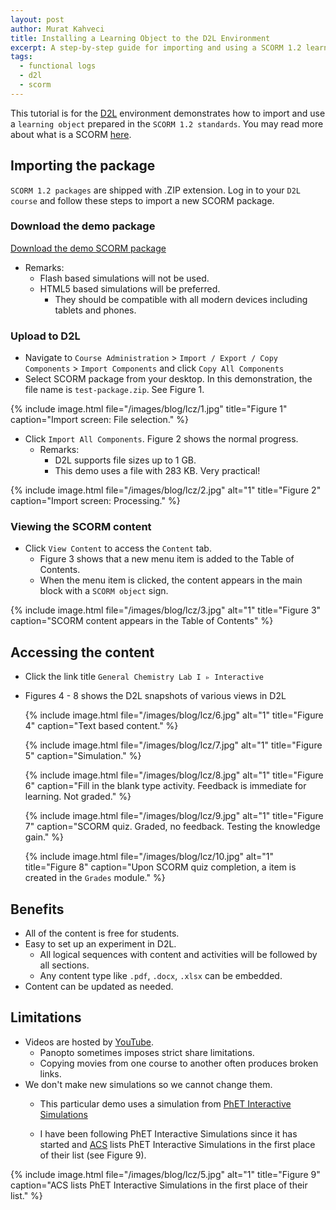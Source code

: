 ```yaml
---
layout: post
author: Murat Kahveci
title: Installing a Learning Object to the D2L Environment
excerpt: A step-by-step guide for importing and using a SCORM 1.2 learning object in the D2L online learning environment.
tags:
  - functional logs
  - d2l
  - scorm
---
```


This tutorial is for the [D2L](https://d2l.depaul.edu/d2l/home) environment demonstrates how to import and use a `learning object` prepared in the `SCORM 1.2 standards`. You may read more about what is a SCORM [here](https://scorm.com/scorm-explained/?utm_source=google&utm_medium=natural_search).

## Importing the package

`SCORM 1.2 packages` are shipped with .ZIP extension. Log in to your `D2L course` and follow these steps to import a new SCORM package.

### Download the demo package

<a class="button button--success button--rounded button--lg" href="/scorm-packages/test-package.zip"><i class="fas fa-download"></i> Download the demo SCORM package</a>

* Remarks:  
  - Flash based simulations will not be used.
  - HTML5 based simulations will be preferred.
      - They should be compatible with all modern devices including tablets and phones.

### Upload to D2L

* Navigate to `Course Administration` > `Import / Export / Copy Components` > `Import Components` and click `Copy All Components`
* Select SCORM package from your desktop. In this demonstration, the file name is `test-package.zip`. See Figure 1.

{% include image.html 
   file="/images/blog/lcz/1.jpg"
   title="Figure 1"
   caption="Import screen: File selection." %}

* Click `Import All Components`. Figure 2 shows the normal progress. 
  - Remarks:
    - D2L supports file sizes up to 1 GB.
    - This demo uses a file with 283 KB. Very practical! 

{% include image.html 
   file="/images/blog/lcz/2.jpg" alt="1"
   title="Figure 2"
   caption="Import screen: Processing." %}

### Viewing the SCORM content      

* Click `View Content` to access the `Content` tab.
  - Figure 3 shows that a new menu item is added to the Table of Contents.
  - When the menu item is clicked, the content appears in the main block with a `SCORM object` sign.

{% include image.html 
   file="/images/blog/lcz/3.jpg" alt="1"
   title="Figure 3"
   caption="SCORM content appears in the Table of Contents" %}

## Accessing the content

- Click the link title `General Chemistry Lab I ▹ Interactive`
- Figures 4 - 8 shows the D2L snapshots of various views in D2L

    {% include image.html 
   file="/images/blog/lcz/6.jpg" alt="1"
   title="Figure 4"
   caption="Text based content." %} 

    {% include image.html 
   file="/images/blog/lcz/7.jpg" alt="1"
   title="Figure 5"
   caption="Simulation." %}  

    {% include image.html 
   file="/images/blog/lcz/8.jpg" alt="1"
   title="Figure 6"
   caption="Fill in the blank type activity. Feedback is immediate for learning. Not graded." %}  

    {% include image.html 
   file="/images/blog/lcz/9.jpg" alt="1"
   title="Figure 7"
   caption="SCORM quiz. Graded, no feedback. Testing the knowledge gain." %} 

   {% include image.html 
   file="/images/blog/lcz/10.jpg" alt="1"
   title="Figure 8"
   caption="Upon SCORM quiz completion, a item is created in the `Grades` module." %}

## Benefits

- All of the content is free for students.
- Easy to set up an experiment in D2L.
  - All logical sequences with content and activities will be followed by all sections.
  - Any content type like `.pdf`, `.docx`, `.xlsx` can be embedded.
- Content can be updated as needed.

## Limitations

- Videos are hosted by [YouTube](https://www.youtube.com).
  - Panopto sometimes imposes strict share limitations.
  - Copying movies from one course to another often produces broken links.
- We don't make new simulations so we cannot change them. 
  - This particular demo uses a simulation from [PhET Interactive Simulations](https://phet.colorado.edu)

  - I have been following PhET Interactive Simulations since it has started and [ACS](https://www.acs.org/content/acs/en/education/students/highschool/chemistryclubs/activities/simulations.html) lists PhET Interactive Simulations in the first place of their list (see Figure 9).

{% include image.html 
   file="/images/blog/lcz/5.jpg" alt="1"
   title="Figure 9"
   caption="ACS lists PhET Interactive Simulations in the first place of their list." %}   

